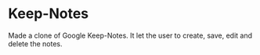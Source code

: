 # Keep-Notes
Made a clone of Google Keep-Notes. It let the user to create, save, edit and delete the notes.

